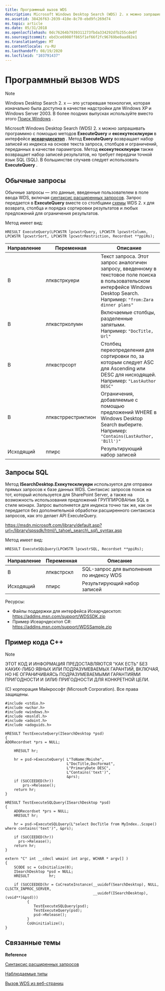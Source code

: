 ```yaml
---
title: Программный вызов WDS
description: Microsoft Windows Desktop Search (WDS) 2. x можно запрашивать программно с помощью методов ExecuteQuery и Ексекутесклкуери в интерфейсе Исеарчдесктоп.
ms.assetid: 38426f63-2039-410e-8c70-ebd9fc269d74
ms.topic: article
ms.date: 05/31/2018
ms.openlocfilehash: 0dc76264b7939311273fbda334292dfb255cde8f
ms.sourcegitcommit: ebd3ce6908ff865f1ef66f2fc96769be0aad82e1
ms.translationtype: MT
ms.contentlocale: ru-RU
ms.lasthandoff: 08/19/2020
ms.locfileid: "103791437"
---
```

# <a name="calling-wds-programmatically"></a>Программный вызов WDS

> [!NOTE]
> Windows Desktop Search 2. x — это устаревшая технология, которая изначально была доступна в качестве надстройки для Windows XP и Windows Server 2003. В более поздних выпусках используйте вместо этого [Поиск Windows](../search/-search-3x-wds-overview.md) .

Microsoft Windows Desktop Search (WDS) 2. x можно запрашивать программно с помощью методов **ExecuteQuery** и **ексекутесклкуери** в интерфейсе [**исеарчдесктоп**](/previous-versions//aa965729(v=vs.85)) . Метод **ExecuteQuery** возвращает набор записей из индекса на основе текста запроса, столбцов и ограничений, переданных в качестве параметров. Метод **ексекутесклкуери** также возвращает набор записей результатов, но требует передачи точной язык SQL (SQL). В большинстве случаев следует использовать **ExecuteQuery** .

## <a name="regular-queries"></a>Обычные запросы

Обычные запросы — это данные, введенные пользователем в поле ввода WDS, включая [синтаксис расширенных запросов](-search-2x-wds-aqsreference.md). Запрос передается в **ExecuteQuery** вместе со столбцами [схемы](-search-2x-wds-schematable.md) WDS 2. x для возврата, столбца и порядка сортировки результатов и любых предложений для ограничения результатов.

Метод имеет вид:

`HRESULT ExecuteQuery(LPCWSTR lpcwstrQuery, LPCWSTR lpcwstrColumn, LPCWSTR lpcwstrSort, LPCWSTR lpcwstrRestriction, Recordset **ppiRs);`



| Направление | Переменная           | Описание                                                                                                                                                                                   |
|-----------|--------------------|-----------------------------------------------------------------------------------------------------------------------------------------------------------------------------------------------|
| В        | лпквстркуери       | Текст запроса. Этот запрос аналогичен запросу, введенному в текстовое поле поиска в пользовательском интерфейсе Windows Desktop Search. <br/> Например: `"from:Zara dinner plans"`<br/> |
| В        | лпквстрколумн      | Включаемые столбцы, разделенные запятыми. <br/> Например: `"DocTitle, Url"`<br/>                                                                                            |
| В        | лпквстрсорт        | Столбец переопределения для сортировки по, за которым следует ASC для Ascending или DESC для нисходящей. <br/> Например: `"LastAuthor DESC"`<br/>                                                  |
| В        | лпквстррестриктион | Ограничения, добавляемые с помощью предложений WHERE в Windows Desktop Search выберите. <br/> Например: `"Contains(LastAuthor, 'Bill')"`<br/>                                       |
| Исходящий       | ппирс              | Результирующий набор записей<br/>                                                                                                                                                           |



 

## <a name="sql-queries"></a>Запросы SQL

Метод **ISearchDesktop.Exeкутесклкуери** используется для отправки прямых запросов к базе данных WDS. Синтаксис запросов похож на тот, который используется для SharePoint Server, а также на возможность использования предложений ГРУППИРОВАНия SQL в стиле монарх. Запрос выполняется для индекса точно так же, как он передается без дополнительной обработки расширенного синтаксиса запросов, как это делает API ExecuteQuery.

https://msdn.microsoft.com/library/default.asp?url=/library/spssdk/html/\_tahoe\_search\_sql\_syntax.asp

Метод имеет вид:

`HRESULT ExecuteSQLQuery(LPCWSTR lpcwstrSQL, Recordset **ppiRs);`



| Направление | Переменная   | Описание                                    |
|-----------|------------|------------------------------------------------|
| В        | лпквстрскл | SQL-запрос для выполнения по индексу WDS |
| Исходящий       | ппирс      | Результирующий набор записей                       |



 

Ресурсы:

-   Файлы поддержки для интерфейса Исеарчдесктоп: https://addins.msn.com/support/WDSSDK.zip
-   Пример Исеарчдесктоп C#: https://addins.msn.com/support/WDSSample.zip

## <a name="sample-c-code"></a>Пример кода C++

> [!Note]
>
> ЭТОТ КОД И ИНФОРМАЦИЯ ПРЕДОСТАВЛЯЮТСЯ "КАК ЕСТЬ" БЕЗ КАКИХ-ЛИБО ЯВНЫХ ИЛИ ПОДРАЗУМЕВАЕМЫХ ГАРАНТИЙ, ВКЛЮЧАЯ, НО НЕ ОГРАНИЧИВАЯСЬ ПОДРАЗУМЕВАЕМЫМИ ГАРАНТИЯМИ ПРИГОДНОСТИ И (ИЛИ) ПРИГОДНОСТИ ДЛЯ КОНКРЕТНОЙ ЦЕЛИ.
>
> (C) корпорация Майкрософт (Microsoft Corporation). Все права защищены.

 


```
#include <stdio.h>
#include <wchar.h>
#include <windows.h>
#include <msnldl.h>
#include <adoint.h>
#include <adoguids.h>
 
HRESULT TestExecuteQuery(ISearchDesktop *psd)
{
ADORecordset *prs = NULL;
 
    HRESULT hr;
 
    hr = psd->ExecuteQuery( L"ToName:Moishe", 
                            L"DocTitle,DocFormat", 
                            L"PrimaryDate DESC", 
                            L"Contains('text')", 
                            &prs);
    if (SUCCEEDED(hr))
        prs->Release();
    return hr;
}
 
HRESULT TestExecuteSQLQuery(ISearchDesktop *psd)
{
    ADORecordset *prs = NULL;
    HRESULT hr;

    hr = psd->ExecuteSQLQuery(L"select DocTitle from MyIndex..Scope() where contains('text')", &prs);

    if (SUCCEEDED(hr))
      prs->Release();
    return hr;
}
 
extern "C" int __cdecl wmain( int argc, WCHAR * argv[] )
{
    SCODE sc = CoInitialize(0);
    ISearchDesktop *psd = NULL;
    HRESULT         hr;
     
    if (SUCCEEDED(hr = CoCreateInstance(__uuidof(SearchDesktop), NULL, CLSCTX_INPROC_SERVER, 
                                        __uuidof(ISearchDesktop), (void**)&psd)))
          {
             TestExecuteSQLQuery(psd);
             TestExecuteQuery(psd);
             psd->Release();
          }
          CoUninitialize();
}
```



## <a name="related-topics"></a>Связанные темы

<dl> <dt>

**Reference**
</dt> <dt>

[Синтаксис расширенных запросов](-search-2x-wds-aqsreference.md)
</dt> <dt>

[Наблюдаемые типы](-search-2x-wds-perceivedtype.md)
</dt> <dt>

[Вызов WDS из веб-страниц](-search-2x-wds-browserhelpobject.md)
</dt> </dl>

 

